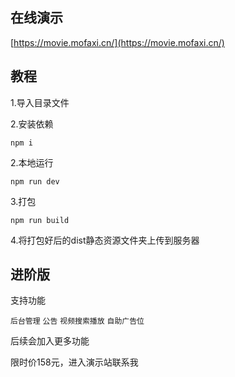 ## 在线演示

[https://movie.mofaxi.cn/](https://movie.mofaxi.cn/)

## 教程

1.导入目录文件

2.安装依赖

`npm i`

2.本地运行

`npm run dev`

3.打包

`npm run build`

4.将打包好后的dist静态资源文件夹上传到服务器

## 进阶版

支持功能

`后台管理`
`公告`
`视频搜索播放`
`自助广告位`

后续会加入更多功能

限时价158元，进入演示站联系我
